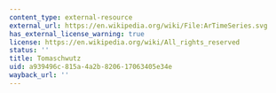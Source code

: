 ```yaml
---
content_type: external-resource
external_url: https://en.wikipedia.org/wiki/File:ArTimeSeries.svg
has_external_license_warning: true
license: https://en.wikipedia.org/wiki/All_rights_reserved
status: ''
title: Tomaschwutz
uid: a939496c-815a-4a2b-8206-17063405e34e
wayback_url: ''
---
```

